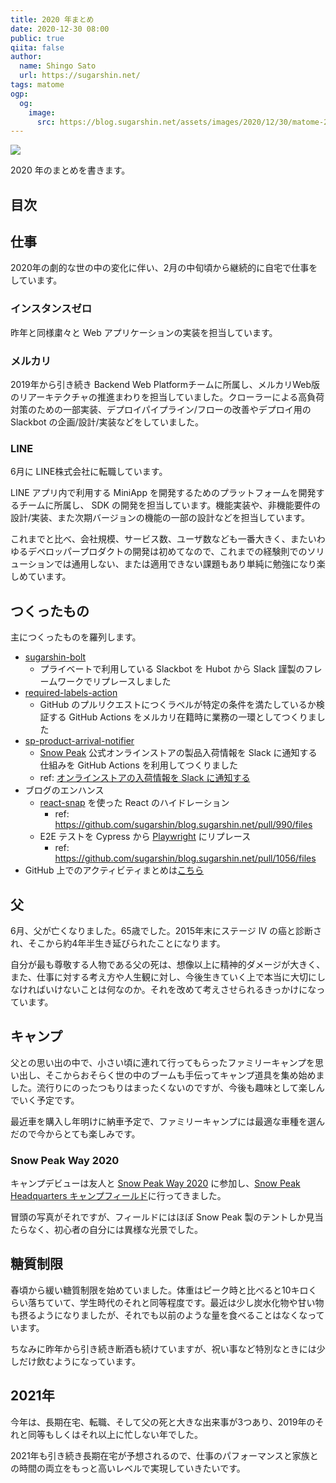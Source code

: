 ```yaml
---
title: 2020 年まとめ
date: 2020-12-30 08:00
public: true
qiita: false
author:
  name: Shingo Sato
  url: https://sugarshin.net/
tags: matome
ogp:
  og:
    image:
      src: https://blog.sugarshin.net/assets/images/2020/12/30/matome-2020/main.jpg
---
```


![](/assets/images/2020/12/30/matome-2020/main.jpg)

2020 年のまとめを書きます。

## 目次

## 仕事

2020年の劇的な世の中の変化に伴い、2月の中旬頃から継続的に自宅で仕事をしています。

### インスタンスゼロ

昨年と同様粛々と Web アプリケーションの実装を担当しています。

### メルカリ

2019年から引き続き Backend Web Platformチームに所属し、メルカリWeb版のリアーキテクチャの推進まわりを担当していました。クローラーによる高負荷対策のための一部実装、デプロイパイプライン/フローの改善やデプロイ用の Slackbot の企画/設計/実装などをしていました。

### LINE

6月に LINE株式会社に転職しています。

LINE アプリ内で利用する MiniApp を開発するためのプラットフォームを開発するチームに所属し、 SDK の開発を担当しています。機能実装や、非機能要件の設計/実装、また次期バージョンの機能の一部の設計などを担当しています。

これまでと比べ、会社規模、サービス数、ユーザ数なども一番大きく、またいわゆるデベロッパープロダクトの開発は初めてなので、これまでの経験則でのソリューションでは通用しない、または適用できない課題もあり単純に勉強になり楽しめています。

## つくったもの

主につくったものを羅列します。

- [sugarshin-bolt](https://github.com/sugarshin/sugarshin-bolt)
  - プライベートで利用している Slackbot を Hubot から Slack 謹製のフレームワークでリプレースしました
- [required-labels-action](https://github.com/sugarshin/required-labels-action)
  - GitHub のプルリクエストにつくラベルが特定の条件を満たしているか検証する GitHub Actions をメルカリ在籍時に業務の一環としてつくりました
- [sp-product-arrival-notifier](https://github.com/sugarshin/sp-product-arrival-notifier)
  - [Snow Peak](https://www.snowpeak.co.jp/) 公式オンラインストアの製品入荷情報を Slack に通知する仕組みを GitHub Actions を利用してつくりました
  - ref: [オンラインストアの入荷情報を Slack に通知する](/2020/08/26/sp-product-arrival-notifier)
- ブログのエンハンス
  - [react-snap](https://github.com/stereobooster/react-snap) を使った React のハイドレーション
    - ref: https://github.com/sugarshin/blog.sugarshin.net/pull/990/files
  - E2E テストを Cypress から [Playwright](https://playwright.dev/) にリプレース
    - ref: https://github.com/sugarshin/blog.sugarshin.net/pull/1056/files
- GitHub 上でのアクティビティまとめは[こちら](/search/?q=Monthly%20report%202020)

## 父

6月、父が亡くなりました。65歳でした。2015年末にステージ IV の癌と診断され、そこから約4年半生き延びられたことになります。

<!-- textlint-disable no-mix-dearu-desumasu -->

自分が最も尊敬する人物である父の死は、想像以上に精神的ダメージが大きく、また、仕事に対する考え方や人生観に対し、今後生きていく上で本当に大切にしなければいけないことは何なのか。それを改めて考えさせられるきっかけになっています。

<!-- textlint-enable no-mix-dearu-desumasu -->

## キャンプ

父との思い出の中で、小さい頃に連れて行ってもらったファミリーキャンプを思い出し、そこからおそらく世の中のブームも手伝ってキャンプ道具を集め始めました。流行りにのったつもりはまったくないのですが、今後も趣味として楽しんでいく予定です。

最近車を購入し年明けに納車予定で、ファミリーキャンプには最適な車種を選んだので今からとても楽しみです。

### Snow Peak Way 2020

キャンプデビューは友人と [Snow Peak Way 2020](https://www.snowpeak.co.jp/event/spw/) に参加し、[Snow Peak Headquarters キャンプフィールド](https://sbs.snowpeak.co.jp/headquarters/camp/)に行ってきました。

冒頭の写真がそれですが、フィールドにはほぼ Snow Peak 製のテントしか見当たらなく、初心者の自分には異様な光景でした。

## 糖質制限

春頃から緩い糖質制限を始めていました。体重はピーク時と比べると10キロくらい落ちていて、学生時代のそれと同等程度です。最近は少し炭水化物や甘い物も摂るようになりましたが、それでも以前のような量を食べることはなくなっています。

ちなみに昨年から引き続き断酒も続けていますが、祝い事など特別なときには少しだけ飲むようになっています。

## 2021年

今年は、長期在宅、転職、そして父の死と大きな出来事が3つあり、2019年のそれと同等もしくはそれ以上に忙しない年でした。

2021年も引き続き長期在宅が予想されるので、仕事のパフォーマンスと家族との時間の両立をもっと高いレベルで実現していきたいです。
